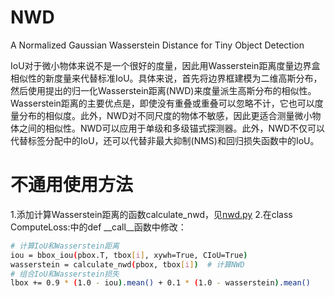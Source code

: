 # NWD
A Normalized Gaussian Wasserstein Distance for Tiny Object Detection

IoU对于微小物体来说不是一个很好的度量，因此用Wasserstein距离度量边界盒相似性的新度量来代替标准IoU。具体来说，首先将边界框建模为二维高斯分布，然后使用提出的归一化Wasserstein距离(NWD)来度量派生高斯分布的相似性。Wasserstein距离的主要优点是，即使没有重叠或重叠可以忽略不计，它也可以度量分布的相似度。此外，NWD对不同尺度的物体不敏感，因此更适合测量微小物体之间的相似性。NWD可以应用于单级和多级锚式探测器。此外，NWD不仅可以代替标签分配中的IoU，还可以代替非最大抑制(NMS)和回归损失函数中的IoU。

# 不通用使用方法
1.添加计算Wasserstein距离的函数calculate_nwd，见[nwd.py](https://github.com/RzMY/NWD/blob/main/utils/nwd.py)
2.在class ComputeLoss:中的def __call__函数中修改：
```bash
# 计算IoU和Wasserstein距离
iou = bbox_iou(pbox.T, tbox[i], xywh=True, CIoU=True)
wasserstein = calculate_nwd(pbox, tbox[i])  # 计算NWD
# 组合IoU和Wasserstein损失
lbox += 0.9 * (1.0 - iou).mean() + 0.1 * (1.0 - wasserstein).mean()
```
